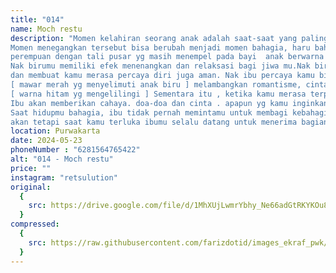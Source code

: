 ```yaml
---
title: "014"
name: Moch restu
description: "Momen kelahiran seorang anak adalah saat-saat yang paling menegangkan, sebab pada saat itu seorang ibu bertaruh nyawa demi melahirkan nyawa
Momen menegangkan tersebut bisa berubah menjadi momen bahagia, haru bahkan sedih [mawar merah yg mengeluarkan tumbuhan adalah kelamin
perempuan dengan tali pusar yg masih menempel pada bayi  anak berwarna biru '[ biru ] Nak birumu adalah kepercayaan dan kesetiaan.
Nak birumu memiliki efek menenangkan dan relaksasi bagi jiwa mu.Nak birumu harus memberikan kedamaian untuk orang orang .
dan membuat kamu merasa percaya diri juga aman. Nak ibu percaya kamu bisa menghadapi kehidupan kedepan , hadirkanlah banyak warna dalam
[ mawar merah yg menyelimuti anak biru ] melambangkan romantisme, cinta, keindahan, dan keberanian . Kekuatan. harapan dari seorang ibu
[ warna hitam yg mengelilingi ] Sementara itu , ketika kamu merasa terpuruk dan dunia ini gelap[ kupu kupu ] Ingatlah ibu dan sapa ibu.
Ibu akan memberikan cahaya. doa-doa dan cinta . apapun yg kamu inginkan ibu akan berusaha mewujudkannya .
Saat hidupmu bahagia, ibu tidak pernah memintamu untuk membagi kebahagiaanmu pada ibu .
akan tetapi saat kamu terluka ibumu selalu datang untuk menerima bagian dari luka yang kamu rasakan."
location: Purwakarta
date: 2024-05-23
phoneNumber : "6281564765422"
alt: "014 - Moch restu"
price: ""
instagram: "retsulution"
original:
  {
    src: https://drive.google.com/file/d/1MhXUjLwmrYbhy_Ne66adGtRKYKOu8GHG/view?usp=sharing,
  }
compressed:
  {
    src: https://raw.githubusercontent.com/farizdotid/images_ekraf_pwk/main/purwarupa/compressed/014_restu.png,
  }
---
```


